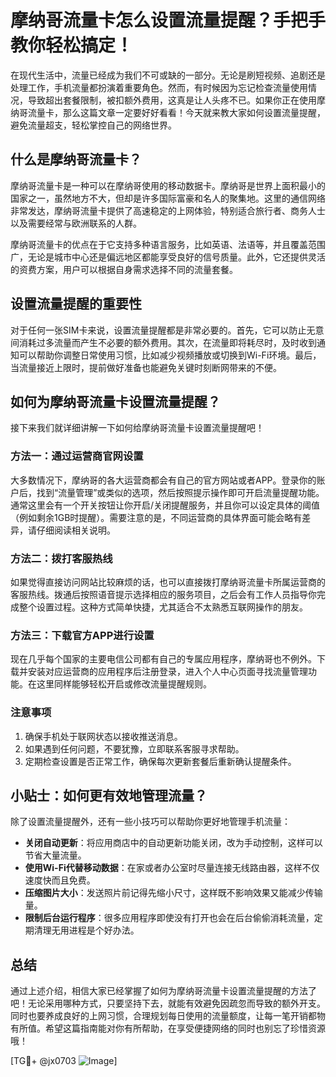 # 摩纳哥流量卡怎么设置流量提醒？手把手教你轻松搞定！

在现代生活中，流量已经成为我们不可或缺的一部分。无论是刷短视频、追剧还是处理工作，手机流量都扮演着重要角色。然而，有时候因为忘记检查流量使用情况，导致超出套餐限制，被扣额外费用，这真是让人头疼不已。如果你正在使用摩纳哥流量卡，那么这篇文章一定要好好看看！今天就来教大家如何设置流量提醒，避免流量超支，轻松掌控自己的网络世界。

## 什么是摩纳哥流量卡？

摩纳哥流量卡是一种可以在摩纳哥使用的移动数据卡。摩纳哥是世界上面积最小的国家之一，虽然地方不大，但却是许多国际富豪和名人的聚集地。这里的通信网络非常发达，摩纳哥流量卡提供了高速稳定的上网体验，特别适合旅行者、商务人士以及需要经常与欧洲联系的人群。

摩纳哥流量卡的优点在于它支持多种语言服务，比如英语、法语等，并且覆盖范围广，无论是城市中心还是偏远地区都能享受良好的信号质量。此外，它还提供灵活的资费方案，用户可以根据自身需求选择不同的流量套餐。

## 设置流量提醒的重要性

对于任何一张SIM卡来说，设置流量提醒都是非常必要的。首先，它可以防止无意间消耗过多流量而产生不必要的额外费用。其次，在流量即将耗尽时，及时收到通知可以帮助你调整日常使用习惯，比如减少视频播放或切换到Wi-Fi环境。最后，当流量接近上限时，提前做好准备也能避免关键时刻断网带来的不便。

## 如何为摩纳哥流量卡设置流量提醒？

接下来我们就详细讲解一下如何给摩纳哥流量卡设置流量提醒吧！

### 方法一：通过运营商官网设置
大多数情况下，摩纳哥的各大运营商都会有自己的官方网站或者APP。登录你的账户后，找到“流量管理”或类似的选项，然后按照提示操作即可开启流量提醒功能。通常这里会有一个开关按钮让你开启/关闭提醒服务，并且你可以设定具体的阈值（例如剩余1GB时提醒）。需要注意的是，不同运营商的具体界面可能会略有差异，请仔细阅读相关说明。

### 方法二：拨打客服热线
如果觉得直接访问网站比较麻烦的话，也可以直接拨打摩纳哥流量卡所属运营商的客服热线。拨通后按照语音提示选择相应的服务项目，之后会有工作人员指导你完成整个设置过程。这种方式简单快捷，尤其适合不太熟悉互联网操作的朋友。

### 方法三：下载官方APP进行设置
现在几乎每个国家的主要电信公司都有自己的专属应用程序，摩纳哥也不例外。下载并安装对应运营商的应用程序后注册登录，进入个人中心页面寻找流量管理功能。在这里同样能够轻松开启或修改流量提醒规则。

### 注意事项
1. 确保手机处于联网状态以接收推送消息。
2. 如果遇到任何问题，不要犹豫，立即联系客服寻求帮助。
3. 定期检查设置是否正常工作，确保每次更新套餐后重新确认提醒条件。

## 小贴士：如何更有效地管理流量？

除了设置流量提醒外，还有一些小技巧可以帮助你更好地管理手机流量：

- **关闭自动更新**：将应用商店中的自动更新功能关闭，改为手动控制，这样可以节省大量流量。
- **使用Wi-Fi代替移动数据**：在家或者办公室时尽量连接无线路由器，这样不仅速度快而且免费。
- **压缩图片大小**：发送照片前记得先缩小尺寸，这样既不影响效果又能减少传输量。
- **限制后台运行程序**：很多应用程序即使没有打开也会在后台偷偷消耗流量，定期清理无用进程是个好办法。

## 总结

通过上述介绍，相信大家已经掌握了如何为摩纳哥流量卡设置流量提醒的方法了吧！无论采用哪种方式，只要坚持下去，就能有效避免因疏忽而导致的额外开支。同时也要养成良好的上网习惯，合理规划每日使用的流量额度，让每一笔开销都物有所值。希望这篇指南能对你有所帮助，在享受便捷网络的同时也别忘了珍惜资源哦！

[TG💪+ @jx0703 ![Image](https://github.com/user-attachments/assets/dbca1d08-cadb-493c-b0ec-ad6f7a83f270)]